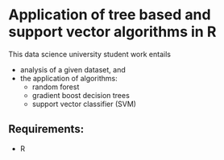 # Application of tree based and support vector algorithms in R

This data science university student work entails 
- analysis of a given dataset, and
- the application of algorithms:
    - random forest
    - gradient boost decision trees
    - support vector classifier (SVM)

## Requirements:
- R
